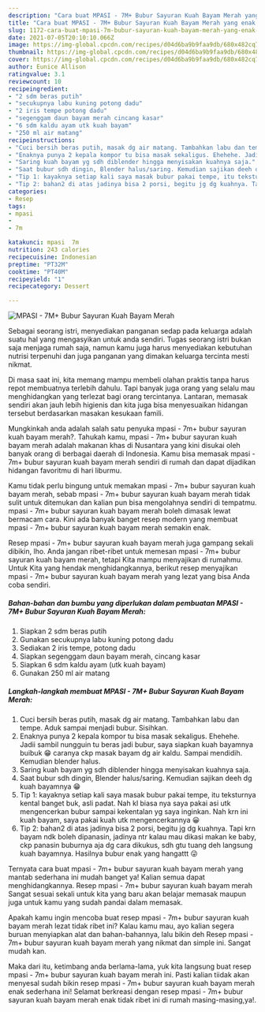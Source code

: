 ```yaml
---
description: "Cara buat MPASI - 7M+ Bubur Sayuran Kuah Bayam Merah yang enak dan Mudah Dibuat"
title: "Cara buat MPASI - 7M+ Bubur Sayuran Kuah Bayam Merah yang enak dan Mudah Dibuat"
slug: 1172-cara-buat-mpasi-7m-bubur-sayuran-kuah-bayam-merah-yang-enak-dan-mudah-dibuat
date: 2021-07-05T20:10:10.066Z
image: https://img-global.cpcdn.com/recipes/d04d6ba9b9faa9db/680x482cq70/mpasi-7m-bubur-sayuran-kuah-bayam-merah-foto-resep-utama.jpg
thumbnail: https://img-global.cpcdn.com/recipes/d04d6ba9b9faa9db/680x482cq70/mpasi-7m-bubur-sayuran-kuah-bayam-merah-foto-resep-utama.jpg
cover: https://img-global.cpcdn.com/recipes/d04d6ba9b9faa9db/680x482cq70/mpasi-7m-bubur-sayuran-kuah-bayam-merah-foto-resep-utama.jpg
author: Eunice Allison
ratingvalue: 3.1
reviewcount: 10
recipeingredient:
- "2 sdm beras putih"
- "secukupnya labu kuning potong dadu"
- "2 iris tempe potong dadu"
- "segenggam daun bayam merah cincang kasar"
- "6 sdm kaldu ayam utk kuah bayam"
- "250 ml air matang"
recipeinstructions:
- "Cuci bersih beras putih, masak dg air matang. Tambahkan labu dan tempe. Aduk sampai menjadi bubur. Sisihkan."
- "Enaknya punya 2 kepala kompor tu bisa masak sekaligus. Ehehehe. Jadii sambil nungguin tu beras jadi bubur, saya siapkan kuah bayamnya buibuk 😁 caranya ckp masak bayam dg air kaldu. Sampai mendidih. Kemudian blender halus."
- "Saring kuah bayam yg sdh diblender hingga menyisakan kuahnya saja."
- "Saat bubur sdh dingin, Blender halus/saring. Kemudian sajikan deeh dg kuah bayamnya 😁"
- "Tip 1: kayaknya setiap kali saya masak bubur pakai tempe, itu teksturnya kental banget buk, asli padat. Nah kl biasa nya saya pakai asi utk mengencerkan bubur sampai kekentalan yg saya inginkan. Nah krn ini kuah bayam, saya pakai kuah utk mengencerkannya 😀"
- "Tip 2: bahan2 di atas jadinya bisa 2 porsi, begitu jg dg kuahnya. Tapi krn bayam ndk boleh dipanasin, jadinya ntr kalau mau dikasi makan ke baby, ckp panasin buburnya aja dg cara dikukus, sdh gtu tuang deh langsung kuah bayamnya. Hasilnya bubur enak yang hangattt 😜"
categories:
- Resep
tags:
- mpasi
- 
- 7m

katakunci: mpasi  7m 
nutrition: 243 calories
recipecuisine: Indonesian
preptime: "PT32M"
cooktime: "PT40M"
recipeyield: "1"
recipecategory: Dessert

---
```



![MPASI - 7M+ Bubur Sayuran Kuah Bayam Merah](https://img-global.cpcdn.com/recipes/d04d6ba9b9faa9db/680x482cq70/mpasi-7m-bubur-sayuran-kuah-bayam-merah-foto-resep-utama.jpg)

Sebagai seorang istri, menyediakan panganan sedap pada keluarga adalah suatu hal yang mengasyikan untuk anda sendiri. Tugas seorang istri bukan saja menjaga rumah saja, namun kamu juga harus menyediakan kebutuhan nutrisi terpenuhi dan juga panganan yang dimakan keluarga tercinta mesti nikmat.

Di masa  saat ini, kita memang mampu membeli olahan praktis tanpa harus repot membuatnya terlebih dahulu. Tapi banyak juga orang yang selalu mau menghidangkan yang terlezat bagi orang tercintanya. Lantaran, memasak sendiri akan jauh lebih higienis dan kita juga bisa menyesuaikan hidangan tersebut berdasarkan masakan kesukaan famili. 



Mungkinkah anda adalah salah satu penyuka mpasi - 7m+ bubur sayuran kuah bayam merah?. Tahukah kamu, mpasi - 7m+ bubur sayuran kuah bayam merah adalah makanan khas di Nusantara yang kini disukai oleh banyak orang di berbagai daerah di Indonesia. Kamu bisa memasak mpasi - 7m+ bubur sayuran kuah bayam merah sendiri di rumah dan dapat dijadikan hidangan favoritmu di hari liburmu.

Kamu tidak perlu bingung untuk memakan mpasi - 7m+ bubur sayuran kuah bayam merah, sebab mpasi - 7m+ bubur sayuran kuah bayam merah tidak sulit untuk ditemukan dan kalian pun bisa mengolahnya sendiri di tempatmu. mpasi - 7m+ bubur sayuran kuah bayam merah boleh dimasak lewat bermacam cara. Kini ada banyak banget resep modern yang membuat mpasi - 7m+ bubur sayuran kuah bayam merah semakin enak.

Resep mpasi - 7m+ bubur sayuran kuah bayam merah juga gampang sekali dibikin, lho. Anda jangan ribet-ribet untuk memesan mpasi - 7m+ bubur sayuran kuah bayam merah, tetapi Kita mampu menyajikan di rumahmu. Untuk Kita yang hendak menghidangkannya, berikut resep menyajikan mpasi - 7m+ bubur sayuran kuah bayam merah yang lezat yang bisa Anda coba sendiri.

<!--inarticleads1-->

##### Bahan-bahan dan bumbu yang diperlukan dalam pembuatan MPASI - 7M+ Bubur Sayuran Kuah Bayam Merah:

1. Siapkan 2 sdm beras putih
1. Gunakan secukupnya labu kuning potong dadu
1. Sediakan 2 iris tempe, potong dadu
1. Siapkan segenggam daun bayam merah, cincang kasar
1. Siapkan 6 sdm kaldu ayam (utk kuah bayam)
1. Gunakan 250 ml air matang




<!--inarticleads2-->

##### Langkah-langkah membuat MPASI - 7M+ Bubur Sayuran Kuah Bayam Merah:

1. Cuci bersih beras putih, masak dg air matang. Tambahkan labu dan tempe. Aduk sampai menjadi bubur. Sisihkan.
1. Enaknya punya 2 kepala kompor tu bisa masak sekaligus. Ehehehe. Jadii sambil nungguin tu beras jadi bubur, saya siapkan kuah bayamnya buibuk 😁 caranya ckp masak bayam dg air kaldu. Sampai mendidih. Kemudian blender halus.
1. Saring kuah bayam yg sdh diblender hingga menyisakan kuahnya saja.
1. Saat bubur sdh dingin, Blender halus/saring. Kemudian sajikan deeh dg kuah bayamnya 😁
1. Tip 1: kayaknya setiap kali saya masak bubur pakai tempe, itu teksturnya kental banget buk, asli padat. Nah kl biasa nya saya pakai asi utk mengencerkan bubur sampai kekentalan yg saya inginkan. Nah krn ini kuah bayam, saya pakai kuah utk mengencerkannya 😀
1. Tip 2: bahan2 di atas jadinya bisa 2 porsi, begitu jg dg kuahnya. Tapi krn bayam ndk boleh dipanasin, jadinya ntr kalau mau dikasi makan ke baby, ckp panasin buburnya aja dg cara dikukus, sdh gtu tuang deh langsung kuah bayamnya. Hasilnya bubur enak yang hangattt 😜




Ternyata cara buat mpasi - 7m+ bubur sayuran kuah bayam merah yang mantab sederhana ini mudah banget ya! Kalian semua dapat menghidangkannya. Resep mpasi - 7m+ bubur sayuran kuah bayam merah Sangat sesuai sekali untuk kita yang baru akan belajar memasak maupun juga untuk kamu yang sudah pandai dalam memasak.

Apakah kamu ingin mencoba buat resep mpasi - 7m+ bubur sayuran kuah bayam merah lezat tidak ribet ini? Kalau kamu mau, ayo kalian segera buruan menyiapkan alat dan bahan-bahannya, lalu bikin deh Resep mpasi - 7m+ bubur sayuran kuah bayam merah yang nikmat dan simple ini. Sangat mudah kan. 

Maka dari itu, ketimbang anda berlama-lama, yuk kita langsung buat resep mpasi - 7m+ bubur sayuran kuah bayam merah ini. Pasti kalian tiidak akan menyesal sudah bikin resep mpasi - 7m+ bubur sayuran kuah bayam merah enak sederhana ini! Selamat berkreasi dengan resep mpasi - 7m+ bubur sayuran kuah bayam merah enak tidak ribet ini di rumah masing-masing,ya!.

